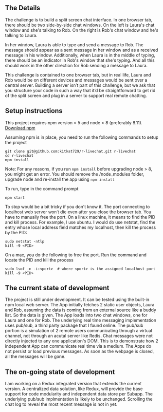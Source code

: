 ## The Details

The challenge is to build a split screen chat interface. In one browser tab, there should be two side-by-side chat windows. On the left is Laura's chat window and she's talking to Rob. On the right is Rob's chat window and he's talking to Laura.

In her window, Laura is able to type and send a message to Rob. The message should appear as a sent message in her window and as a received message in his window. Additionally, when Laura is in the middle of typing, there should be an indicator in Rob's window that she's typing. And all this should work in the other direction for Rob sending a message to Laura.

This challenge is contained to one browser tab, but in real life, Laura and Rob would be on different devices and messages would be sent over a central server. Building a server isn’t part of this challenge, but we ask that you structure your code in such a way that it’d be straightforward to get rid of the split screen and plug in a server to support real remote chatting.
 

## Setup instructions

This project requires npm version > 5 and node > 8 (preferably 8.11). [Download npm](https://www.npmjs.com/get-npm)

Assuming npm is in place, you need to run the following commands to setup the project
```
git clone git@github.com:kitkat729/r-livechat.git r-livechat
cd r-livechat
npm install
```

Note: For any reasons, if you run `npm install` before upgrading node > 8, you might get an error. You should remove
the /node_modules folder, upgrade node and re-install the app using `npm install`

To run, type in the command prompt
```
npm start
```

To stop would be a bit tricky if you don't know it. The port connecting to localhost web server won’t die even after you close the browser tab. You have to manually free the port. On a linux machine, it means to find the PID and kill process. For example, I use ubuntu. I would do use netstat, find the entry whose local address field matches my localhost, then kill the process by the PID:
```
sudo netstat -ntlp
kill -9 <PID>
```

On a mac, you do the following to free the port. Run the command and locate the PID and kill the process
```
sudo lsof -n -i:<port>  # where <port> is the assigned localhost port
kill -9 <PID>
```

## The current state of development
The project is still under development. It can be tested using the built-in npm local web server. The App initially fetches 2 static user objects, Laura and Rob, assuming the data is coming from an external source like a buddy list. So the data is given. The App loads into two chat windows, one for Laura and one for Rob. The underlying real time messaging implementation uses pub/sub, a third party package that I found online. The pub/sub portion is a simulation of 2 remote users communicating through a virtual channel, not through an acutal server like Redis. Chat messages were not directly injected to any one application's DOM. This is to demonstrate how 2 independent App can communicate real time via a medium. The Apps do not persist or load previous messages. As soon as the webpage is closed, all the messages will be gone. 

## The on-going state of development
I am working on a Redux integrated version that extends the current version. A centralized data solution, like Redux, will provide the base support for code modularity and independent data store per Subapp. The underlying pub/sub implmentation is likely to be unchanged. Scrolling the chat log to reveal the most recent message is not in yet.